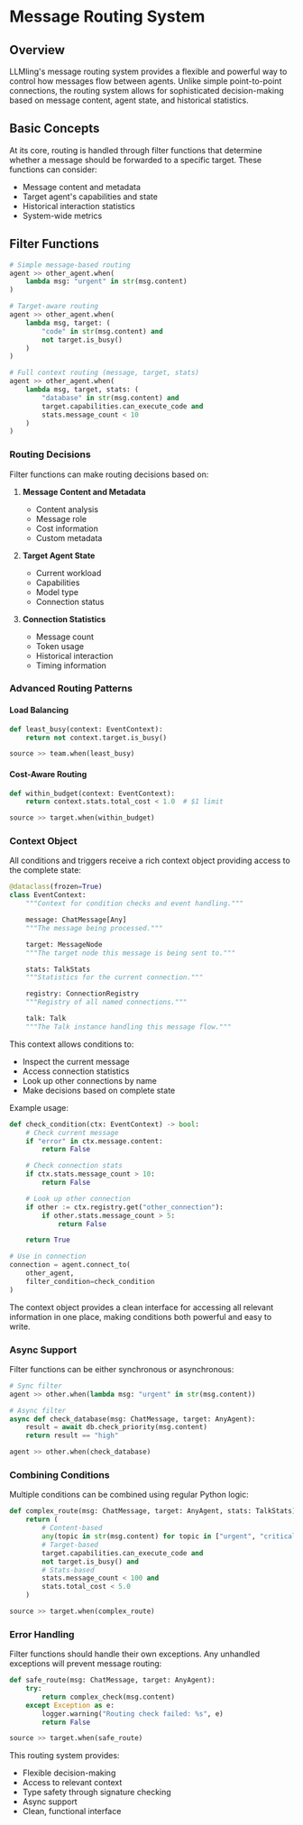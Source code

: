 # Message Routing System

## Overview

LLMling's message routing system provides a flexible and powerful way to control how messages flow between agents. Unlike simple point-to-point connections, the routing system allows for sophisticated decision-making based on message content, agent state, and historical statistics.


## Basic Concepts

At its core, routing is handled through filter functions that determine whether a message should be forwarded to a specific target. These functions can consider:

- Message content and metadata
- Target agent's capabilities and state
- Historical interaction statistics
- System-wide metrics

## Filter Functions

```python
# Simple message-based routing
agent >> other_agent.when(
    lambda msg: "urgent" in str(msg.content)
)

# Target-aware routing
agent >> other_agent.when(
    lambda msg, target: (
        "code" in str(msg.content) and
        not target.is_busy()
    )
)

# Full context routing (message, target, stats)
agent >> other_agent.when(
    lambda msg, target, stats: (
        "database" in str(msg.content) and
        target.capabilities.can_execute_code and
        stats.message_count < 10
    )
)
```

### Routing Decisions

Filter functions can make routing decisions based on:

1. **Message Content and Metadata**
   - Content analysis
   - Message role
   - Cost information
   - Custom metadata

2. **Target Agent State**
   - Current workload
   - Capabilities
   - Model type
   - Connection status

3. **Connection Statistics**
   - Message count
   - Token usage
   - Historical interaction
   - Timing information

### Advanced Routing Patterns

#### Load Balancing
```python
def least_busy(context: EventContext):
    return not context.target.is_busy()

source >> team.when(least_busy)
```


#### Cost-Aware Routing
```python
def within_budget(context: EventContext):
    return context.stats.total_cost < 1.0  # $1 limit

source >> target.when(within_budget)
```

### Context Object

All conditions and triggers receive a rich context object providing access to the complete state:

```python
@dataclass(frozen=True)
class EventContext:
    """Context for condition checks and event handling."""

    message: ChatMessage[Any]
    """The message being processed."""

    target: MessageNode
    """The target node this message is being sent to."""

    stats: TalkStats
    """Statistics for the current connection."""

    registry: ConnectionRegistry
    """Registry of all named connections."""

    talk: Talk
    """The Talk instance handling this message flow."""
```

This context allows conditions to:

- Inspect the current message
- Access connection statistics
- Look up other connections by name
- Make decisions based on complete state

Example usage:
```python
def check_condition(ctx: EventContext) -> bool:
    # Check current message
    if "error" in ctx.message.content:
        return False

    # Check connection stats
    if ctx.stats.message_count > 10:
        return False

    # Look up other connection
    if other := ctx.registry.get("other_connection"):
        if other.stats.message_count > 5:
            return False

    return True

# Use in connection
connection = agent.connect_to(
    other_agent,
    filter_condition=check_condition
)
```

The context object provides a clean interface for accessing all relevant information in one place, making conditions both powerful and easy to write.

### Async Support

Filter functions can be either synchronous or asynchronous:

```python
# Sync filter
agent >> other.when(lambda msg: "urgent" in str(msg.content))

# Async filter
async def check_database(msg: ChatMessage, target: AnyAgent):
    result = await db.check_priority(msg.content)
    return result == "high"

agent >> other.when(check_database)
```

### Combining Conditions

Multiple conditions can be combined using regular Python logic:

```python
def complex_route(msg: ChatMessage, target: AnyAgent, stats: TalkStats):
    return (
        # Content-based
        any(topic in str(msg.content) for topic in ["urgent", "critical"]) and
        # Target-based
        target.capabilities.can_execute_code and
        not target.is_busy() and
        # Stats-based
        stats.message_count < 100 and
        stats.total_cost < 5.0
    )

source >> target.when(complex_route)
```

### Error Handling

Filter functions should handle their own exceptions. Any unhandled exceptions will prevent message routing:

```python
def safe_route(msg: ChatMessage, target: AnyAgent):
    try:
        return complex_check(msg.content)
    except Exception as e:
        logger.warning("Routing check failed: %s", e)
        return False

source >> target.when(safe_route)
```

This routing system provides:

- Flexible decision-making
- Access to relevant context
- Type safety through signature checking
- Async support
- Clean, functional interface
